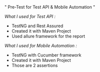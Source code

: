 
" Pre-Test for Test API & Mobile Automation " 


*What I used for Test API :*
- TestNG and Rest Assured
- Created it with Maven Project
- Used allure framework for the report


*What I used for Mobile Automation :*
- TestNG with Cucumber framework
- Created it with Maven Project
- Those are 2 assertions
